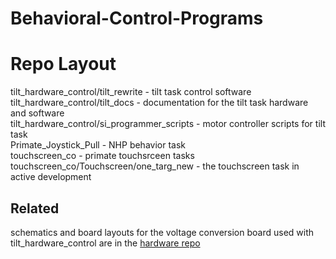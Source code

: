 # Behavioral-Control-Programs

# Repo Layout


tilt_hardware_control/tilt_rewrite - tilt task control software  
tilt_hardware_control/tilt_docs - documentation for the tilt task hardware and software  
tilt_hardware_control/si_programmer_scripts - motor controller scripts for tilt task  
Primate_Joystick_Pull - NHP behavior task  
touchscreen_co - primate touchsrceen tasks  
touchscreen_co/Touchscreen/one_targ_new - the touchscreen task in active development  

## Related

schematics and board layouts for the voltage conversion board used with tilt_hardware_control are in the [hardware repo](https://github.com/NeuralStorm/hardware/tree/main/conversion_board)
